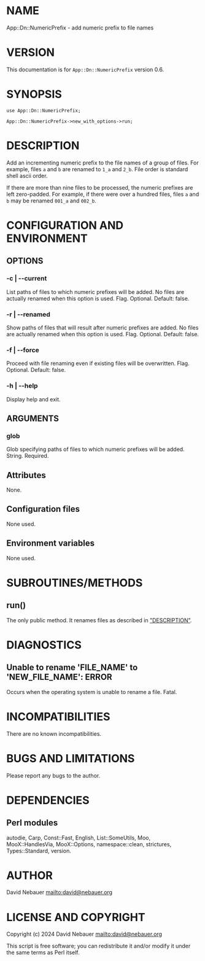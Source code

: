 # NAME

App::Dn::NumericPrefix - add numeric prefix to file names

# VERSION

This documentation is for `App::Dn::NumericPrefix` version 0.6.

# SYNOPSIS

    use App::Dn::NumericPrefix;

    App::Dn::NumericPrefix->new_with_options->run;

# DESCRIPTION

Add an incrementing numeric prefix to the file names of a group of files. For
example, files `a` and `b` are renamed to `1_a` and `2_b`. File order is
standard shell ascii order.

If there are more than nine files to be processed, the numeric prefixes are
left zero-padded. For example, if there were over a hundred files, files `a`
and `b` may be renamed `001_a` and `002_b`.

# CONFIGURATION AND ENVIRONMENT

## OPTIONS

### -c | --current

List paths of files to which numeric prefixes will be added. No files are
actually renamed when this option is used. Flag. Optional. Default: false.

### -r | --renamed

Show paths of files that will result after numeric prefixes are added. No files
are actually renamed when this option is used. Flag. Optional. Default:
false.

### -f | --force

Proceed with file renaming even if existing files will be overwritten. Flag.
Optional. Default: false.

### -h | --help

Display help and exit.

## ARGUMENTS

### glob

Glob specifying paths of files to which numeric prefixes will be added.
String. Required.

## Attributes

None.

## Configuration files

None used.

## Environment variables

None used.

# SUBROUTINES/METHODS

## run()

The only public method. It renames files as described in ["DESCRIPTION"](#description).

# DIAGNOSTICS

## Unable to rename 'FILE\_NAME' to 'NEW\_FILE\_NAME': ERROR

Occurs when the operating system is unable to rename a file. Fatal.

# INCOMPATIBILITIES

There are no known incompatibilities.

# BUGS AND LIMITATIONS

Please report any bugs to the author.

# DEPENDENCIES

## Perl modules

autodie, Carp, Const::Fast, English, List::SomeUtils, Moo, MooX::HandlesVia,
MooX::Options, namespace::clean, strictures, Types::Standard, version.

# AUTHOR

David Nebauer [mailto:david@nebauer.org](mailto:david@nebauer.org)

# LICENSE AND COPYRIGHT

Copyright (c) 2024 David Nebauer [mailto:david@nebauer.org](mailto:david@nebauer.org)

This script is free software; you can redistribute it and/or modify
it under the same terms as Perl itself.
